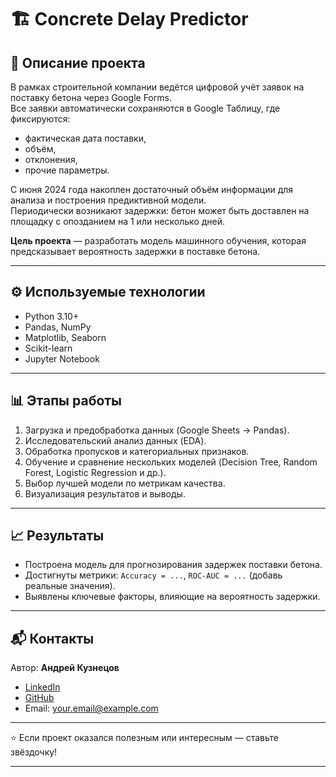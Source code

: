 # 🏗️ Concrete Delay Predictor  

## 📌 Описание проекта  
В рамках строительной компании ведётся цифровой учёт заявок на поставку бетона через Google Forms.  
Все заявки автоматически сохраняются в Google Таблицу, где фиксируются:  
- фактическая дата поставки,  
- объём,  
- отклонения,  
- прочие параметры.  

С июня 2024 года накоплен достаточный объём информации для анализа и построения предиктивной модели.  
Периодически возникают задержки: бетон может быть доставлен на площадку с опозданием на 1 или несколько дней.  

**Цель проекта** — разработать модель машинного обучения, которая предсказывает вероятность задержки в поставке бетона.  

---

## ⚙️ Используемые технологии  
- Python 3.10+  
- Pandas, NumPy  
- Matplotlib, Seaborn  
- Scikit-learn  
- Jupyter Notebook  

---

## 📊 Этапы работы  
1. Загрузка и предобработка данных (Google Sheets → Pandas).  
2. Исследовательский анализ данных (EDA).  
3. Обработка пропусков и категориальных признаков.  
4. Обучение и сравнение нескольких моделей (Decision Tree, Random Forest, Logistic Regression и др.).  
5. Выбор лучшей модели по метрикам качества.  
6. Визуализация результатов и выводы.  

---

## 📈 Результаты

* Построена модель для прогнозирования задержек поставки бетона.
* Достигнуты метрики: `Accuracy = ...`, `ROC-AUC = ...` (добавь реальные значения).
* Выявлены ключевые факторы, влияющие на вероятность задержки.

---


## 📬 Контакты

Автор: **Андрей Кузнецов**

* [LinkedIn](https://www.linkedin.com/)
* [GitHub](https://github.com/Andrefan1406)
* Email: [your.email@example.com](mailto:your.email@example.com)

---

⭐ Если проект оказался полезным или интересным — ставьте звёздочку!


---



